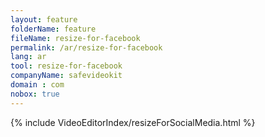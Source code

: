 ```yaml
---
layout: feature
folderName: feature
fileName: resize-for-facebook
permalink: /ar/resize-for-facebook
lang: ar
tool: resize-for-facebook
companyName: safevideokit
domain : com
nobox: true
---
```


{% include VideoEditorIndex/resizeForSocialMedia.html %}

   
